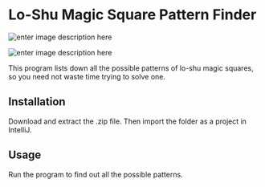 # Lo-Shu Magic Square Pattern Finder

![enter image description here](https://lh3.googleusercontent.com/oLXNfIgzJXnsWkXWHSd-UdGJkAcEaLuvhiayjtKMzEl-953hbpbAZtVmVaZ1vE5OlDqHAiIFiK0)

![enter image description here](https://lh3.googleusercontent.com/gf4JEMNIkACbjqFhYOmMVneDWyfwclHYvulpN0UlmAwDVjjBY1rabjxsdOJiuROaZ6hhnnmT_Q0)

This program lists down all the possible patterns of lo-shu magic squares, so you need not waste time trying to solve one.

## Installation
Download and extract the .zip file. Then import the folder as a project in IntelliJ.

## Usage
Run the program to find out all the possible patterns.

